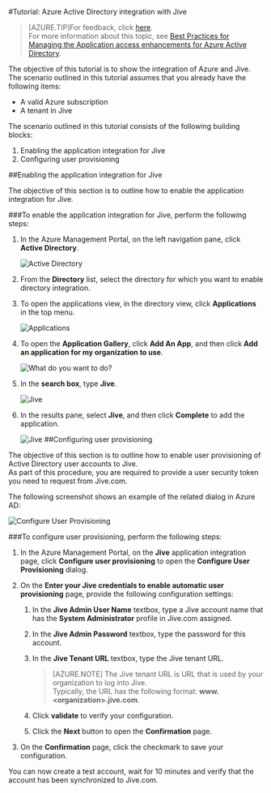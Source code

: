 <properties 
    pageTitle="Tutorial: Azure Active Directory integration with Jive | Windows Azure" 
    description="Learn how to use Jive with Azure Active Directory to enable single sign-on, automated provisioning, and more!" 
    services="active-directory" 
    authors="markusvi"  
    documentationCenter="na" 
    manager="stevenpo"/>
<tags
	ms.service="active-directory"
	ms.date="10/22/2015"
	wacn.date=""/>

#Tutorial: Azure Active Directory integration with Jive
<!-- keep by customization: begin -->
>[AZURE.TIP]For feedback, click [here](http://go.microsoft.com/fwlink/?LinkId=330042).  
  For more information about this topic, see [Best Practices for Managing the Application access enhancements for Azure Active Directory](http://go.microsoft.com/fwlink/?LinkId=329963).
<!-- keep by customization: end -->
<!-- keep by customization: end -->
  
The objective of this tutorial is to show the integration of Azure and Jive.  
The scenario outlined in this tutorial assumes that you already have the following items:

-   A valid Azure subscription
-   A tenant in Jive
  
The scenario outlined in this tutorial consists of the following building blocks:

1.  Enabling the application integration for Jive
2.  Configuring user provisioning

##Enabling the application integration for Jive
  
The objective of this section is to outline how to enable the application integration for Jive.

###To enable the application integration for Jive, perform the following steps:

1.  In the Azure Management Portal, on the left navigation pane, click **Active Directory**.

    ![Active Directory](./media/active-directory-saas-jive-tutorial/IC700993.png "Active Directory")

2.  From the **Directory** list, select the directory for which you want to enable directory integration.

3.  To open the applications view, in the directory view, click **Applications** in the top menu.

    ![Applications](./media/active-directory-saas-jive-tutorial/IC700994.png "Applications")

4.  To open the **Application Gallery**, click **Add An App**, and then click **Add an application for my organization to use**.

    ![What do you want to do?](./media/active-directory-saas-jive-tutorial/IC700995.png "What do you want to do?")

5.  In the **search box**, type **Jive**.

    ![Jive](./media/active-directory-saas-jive-tutorial/IC701001.png "Jive")

6.  In the results pane, select **Jive**, and then click **Complete** to add the application.

    ![Jive](./media/active-directory-saas-jive-tutorial/IC701005.png "Jive")
##Configuring user provisioning
  
The objective of this section is to outline how to enable user provisioning of Active Directory user accounts to Jive.  
As part of this procedure, you are required to provide a user security token you need to request from Jive.com.
  
The following screenshot shows an example of the related dialog in Azure AD:

![Configure User Provisioning](./media/active-directory-saas-jive-tutorial/IC698794.png "Configure User Provisioning")

###To configure user provisioning, perform the following steps:

1.  In the Azure Management Portal, on the **Jive** application integration page, click **Configure user provisioning** to open the **Configure User Provisioning** dialog.

2.  On the **Enter your Jive credentials to enable automatic user provisioning** page, provide the following configuration settings:

    1.  In the **Jive Admin User Name** textbox, type a Jive account name that has the **System Administrator** profile in Jive.com assigned.

    2.  In the **Jive Admin Password** textbox, type the password for this account.

    3.  In the **Jive Tenant URL** textbox, type the Jive tenant URL.

        >[AZURE.NOTE] The Jive tenant URL is URL that is used by your organization to log into Jive.  
        Typically, the URL has the following format: **www.\<organization\>.jive.com**.

    4.  Click **validate** to verify your configuration.

    5.  Click the **Next** button to open the **Confirmation** page.

3.  On the **Confirmation** page, click the checkmark to save your configuration.
  
You can now create a test account, wait for 10 minutes and verify that the account has been synchronized to Jive.com.

